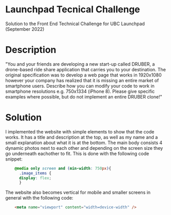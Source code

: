 # Launchpad Tecnical Challenge
Solution to the Front End Technical Challenge for UBC Launchpad (September 2022)

# Description
"You and your friends are developing a new start-up called DRUBER, a drone-based ride share application that carries you to your destination. The original specification was to develop a web page that works in 1920x1080 however your company has realized that it is missing an entire market of smartphone users. Describe how you can modify your code to work in smartphone resolutions e.g. 750x1334 (iPhone 8). Please give specific examples where possible, but do not implement an entire DRUBER clone!"

# Solution
I implemented the website with simple elements to show that the code works. It has a title and description at the top, as well as my name and a small explanation about what it is at the bottom. The main body consists 4 dynamic photos next to each other and depending on the screen size they go underneath eachother to fit. This is done with the following code snippet:
```css
    @media only screen and (min-width: 750px){
      .image_items {
      display: flex;
      }
```
The website also becomes vertical for mobile and smaller screens in general with the following code:
```html
    <meta name="viewport" content="width=device-width" />
```
